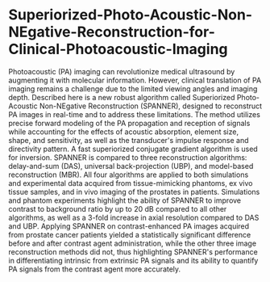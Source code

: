 # Superiorized-Photo-Acoustic-Non-NEgative-Reconstruction-for-Clinical-Photoacoustic-Imaging
Photoacoustic (PA) imaging can revolutionize medical ultrasound by augmenting it with molecular information. However, clinical translation of PA imaging remains a challenge due to the limited viewing angles and imaging depth. Described here is a new robust algorithm called Superiorized Photo-Acoustic Non-NEgative Reconstruction (SPANNER), designed to reconstruct PA images in real-time and to address these limitations. The method utilizes precise forward modeling of the PA propagation and reception of signals while accounting for the effects of acoustic absorption, element size, shape, and sensitivity, as well as the transducer's impulse response and directivity pattern. A fast superiorized conjugate gradient algorithm is used for inversion. SPANNER is compared to three reconstruction algorithms: delay-and-sum (DAS), universal back-projection (UBP), and model-based reconstruction (MBR). All four algorithms are applied to both simulations and experimental data acquired from tissue-mimicking phantoms, ex vivo tissue samples, and in vivo imaging of the prostates in patients. Simulations and phantom experiments highlight the ability of SPANNER to improve contrast to background ratio by up to 20 dB compared to all other algorithms, as well as a 3-fold increase in axial resolution compared to DAS and UBP. Applying SPANNER on contrast-enhanced PA images acquired from prostate cancer patients yielded a statistically significant difference before and after contrast agent administration, while the other three image reconstruction methods did not, thus highlighting SPANNER's performance in differentiating intrinsic from extrinsic PA signals and its ability to quantify PA signals from the contrast agent more accurately.
